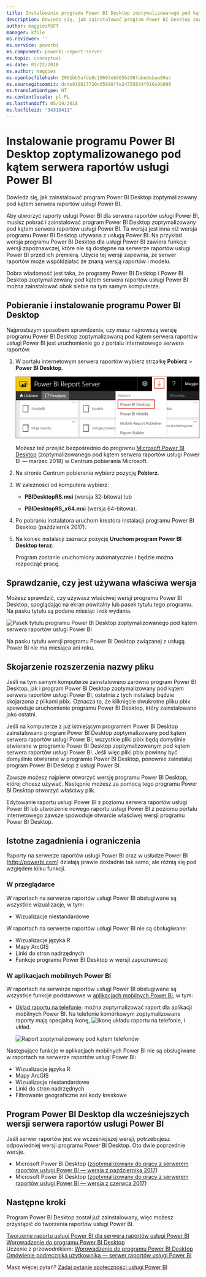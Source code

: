 ```yaml
---
title: Instalowanie programu Power BI Desktop zoptymalizowanego pod kątem serwera raportów usługi Power BI
description: Dowiedz się, jak zainstalować program Power BI Desktop zoptymalizowany pod kątem serwera raportów usługi Power BI
author: maggiesMSFT
manager: kfile
ms.reviewer: ''
ms.service: powerbi
ms.component: powerbi-report-server
ms.topic: conceptual
ms.date: 03/22/2018
ms.author: maggies
ms.openlocfilehash: 2061bb5afde8c19693eb565b298fabedebae89ac
ms.sourcegitcommit: dcde910817720c05880ffe24755034f916c9b890
ms.translationtype: HT
ms.contentlocale: pl-PL
ms.lasthandoff: 05/19/2018
ms.locfileid: "34310411"
---
```

# <a name="install-power-bi-desktop-optimized-for-power-bi-report-server"></a>Instalowanie programu Power BI Desktop zoptymalizowanego pod kątem serwera raportów usługi Power BI
Dowiedz się, jak zainstalować program Power BI Desktop zoptymalizowany pod kątem serwera raportów usługi Power BI.

Aby utworzyć raporty usługi Power BI dla serwera raportów usługi Power BI, musisz pobrać i zainstalować program Power BI Desktop zoptymalizowany pod kątem serwera raportów usługi Power BI. Ta wersja jest inna niż wersja programu Power BI Desktop używana z usługą Power BI. Na przykład wersja programu Power BI Desktop dla usługi Power BI zawiera funkcje wersji zapoznawczej, które nie są dostępne na serwerze raportów usługi Power BI przed ich premierą. Użycie tej wersji zapewnia, że serwer raportów może współdziałać ze znaną wersją raportów i modelu. 

Dobra wiadomość jest taka, że programy Power BI Desktop i Power BI Desktop zoptymalizowany pod kątem serwera raportów usługi Power BI można zainstalować obok siebie na tym samym komputerze.

## <a name="download-and-install-power-bi-desktop"></a>Pobieranie i instalowanie programu Power BI Desktop

Najprostszym sposobem sprawdzenia, czy masz najnowszą wersję programu Power BI Desktop zoptymalizowaną pod kątem serwera raportów usługi Power BI jest uruchomienie go z portalu internetowego serwera raportów.

1. W portalu internetowym serwera raportów wybierz strzałkę **Pobierz** > **Power BI Desktop**.

    ![Pobieranie programu Power BI Desktop z portalu internetowego](media/install-powerbi-desktop/report-server-download-web-portal.png)

    Możesz też przejść bezpośrednio do programu [Microsoft Power BI Desktop](https://www.microsoft.com/download/details.aspx?id=56723) (zoptymalizowanego pod kątem serwera raportów usługi Power BI — marzec 2018) w Centrum pobierania Microsoft.

2. Na stronie Centrum pobierania wybierz pozycję **Pobierz**.

3. W zależności od komputera wybierz: 

    - **PBIDesktopRS.msi** (wersja 32-bitowa) lub

    - **PBIDesktopRS_x64.msi** (wersja 64-bitowa).

1. Po pobraniu instalatora uruchom kreatora instalacji programu Power BI Desktop (październik 2017).
2. Na koniec instalacji zaznacz pozycję **Uruchom program Power BI Desktop teraz**.
   
    Program zostanie uruchomiony automatycznie i będzie można rozpocząć pracę.

## <a name="verify-you-are-using-the-correct-version"></a>Sprawdzanie, czy jest używana właściwa wersja
Możesz sprawdzić, czy używasz właściwej wersji programu Power BI Desktop, spoglądając na ekran powitalny lub pasek tytułu tego programu. Na pasku tytułu są podane miesiąc i rok wydania.

![Pasek tytułu programu Power BI Desktop zoptymalizowanego pod kątem serwera raportów usługi Power BI](media/quickstart-create-powerbi-report/report-server-desktop-march-2018.png)

Na pasku tytułu wersji programu Power BI Desktop związanej z usługą Power BI nie ma miesiąca ani roku.

## <a name="file-extension-association"></a>Skojarzenie rozszerzenia nazwy pliku
Jeśli na tym samym komputerze zainstalowano zarówno program Power BI Desktop, jak i program Power BI Desktop zoptymalizowany pod kątem serwera raportów usługi Power BI, ostatnia z tych instalacji będzie skojarzona z plikami pbix. Oznacza to, że kliknięcie dwukrotne pliku pbix spowoduje uruchomienie programu Power BI Desktop, który zainstalowano jako ostatni.

Jeśli na komputerze z już istniejącym programem Power BI Desktop zainstalowano program Power BI Desktop zoptymalizowany pod kątem serwera raportów usługi Power BI, wszystkie pliki pbix będą domyślnie otwierane w programie Power BI Desktop zoptymalizowanym pod kątem serwera raportów usługi Power BI. Jeśli więc pliki pbix powinny być domyślnie otwierane w programie Power BI Desktop, ponownie zainstaluj program Power BI Desktop z usługi Power BI.

Zawsze możesz najpierw otworzyć wersję programu Power BI Desktop, której chcesz używać. Następnie możesz za pomocą tego programu Power BI Desktop otworzyć właściwy plik.

Edytowanie raportu usługi Power BI z poziomu serwera raportów usługi Power BI lub utworzenie nowego raportu usługi Power BI z poziomu portalu internetowego zawsze spowoduje otwarcie właściwej wersji programu Power BI Desktop.

## <a name="considerations-and-limitations"></a>Istotne zagadnienia i ograniczenia
Raporty na serwerze raportów usługi Power BI oraz w usłudze Power BI (http://powerbi.com) działają prawie dokładnie tak samo, ale różnią się pod względem kilku funkcji.

### <a name="in-a-browser"></a>W przeglądarce
W raportach na serwerze raportów usługi Power BI obsługiwane są wszystkie wizualizacje, w tym:

* Wizualizacje niestandardowe

W raportach na serwerze raportów usługi Power BI nie są obsługiwane:

* Wizualizacje języka R
* Mapy ArcGIS
* Linki do stron nadrzędnych
* Funkcje programu Power BI Desktop w wersji zapoznawczej

### <a name="in-the-power-bi-mobile-apps"></a>W aplikacjach mobilnych Power BI
W raportach na serwerze raportów usługi Power BI obsługiwane są wszystkie funkcje podstawowe w [aplikacjach mobilnych Power BI](../mobile-apps-for-mobile-devices.md), w tym:

* [Układ raportu na telefonie](../desktop-create-phone-report.md): można zoptymalizować raport dla aplikacji mobilnych Power BI. Na telefonie komórkowym zoptymalizowane raporty mają specjalną ikonę, ![ikonę układu raportu na telefonie](media/quickstart-create-powerbi-report/power-bi-rs-mobile-optimized-icon.png), i układ.
  
    ![Raport zoptymalizowany pod kątem telefonów](media/quickstart-create-powerbi-report/power-bi-rs-mobile-optimized-report.png)

Następujące funkcje w aplikacjach mobilnych Power BI nie są obsługiwane w raportach na serwerze raportów usługi Power BI:

* Wizualizacje języka R
* Mapy ArcGIS
* Wizualizacje niestandardowe
* Linki do stron nadrzędnych
* Filtrowanie geograficzne ani kody kreskowe

## <a name="power-bi-desktop-for-earlier-versions-of-power-bi-report-server"></a>Program Power BI Desktop dla wcześniejszych wersji serwera raportów usługi Power BI

Jeśli serwer raportów jest we wcześniejszej wersji, potrzebujesz odpowiedniej wersji programu Power BI Desktop. Oto dwie poprzednie wersje.

- Microsoft Power BI Desktop ([zoptymalizowany do pracy z serwerem raportów usługi Power BI — wersja z października 2017](https://www.microsoft.com/download/details.aspx?id=56136))
- Microsoft Power BI Desktop ([zoptymalizowany do pracy z serwerem raportów usługi Power BI — wersja z czerwca 2017](https://www.microsoft.com/download/details.aspx?id=55330))

## <a name="next-steps"></a>Następne kroki
Program Power BI Desktop został już zainstalowany, więc możesz przystąpić do tworzenia raportów usługi Power BI.

[Tworzenie raportu usługi Power BI dla serwera raportów usługi Power BI](quickstart-create-powerbi-report.md)  
[Wprowadzenie do programu Power BI Desktop](../desktop-getting-started.md)  
Uczenie z przewodnikiem: [Wprowadzenie do programu Power BI Desktop](../guided-learning/gettingdata.yml?tutorial-step=2)
[Omówienie podręcznika użytkownika — serwer raportów usługi Power BI](user-handbook-overview.md)

Masz więcej pytań? [Zadaj pytanie społeczności usługi Power BI](https://community.powerbi.com/)

